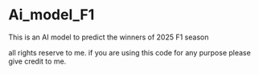 # Ai_model_F1

This is an AI model to predict the winners of 2025 F1 season 

all rights reserve to me. if you are using this code for any purpose please give credit to me.
